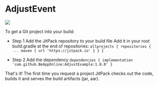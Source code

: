 # AdjustEvent
 
[![](https://jitpack.io/v/BeAppOnline/AdjustExample.svg)](https://jitpack.io/#BeAppOnline/AdjustExample)

To get a Git project into your build:

* Step 1 Add the JitPack repository to your build file
Add it in your root build.gradle at the end of repositories:
`allprojects {
		repositories {
			...
			maven { url 'https://jitpack.io' }
		}
	}`
 
 * Step 2 Add the dependency
 `dependencies {
	        implementation 'com.github.BeAppOnline:AdjustExample:1.0.0'
	}`
 
That's it! The first time you request a project JitPack checks out the code, builds it and serves the build artifacts (jar, aar).
